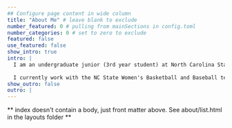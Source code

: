 ```yaml
---
## Configure page content in wide column
title: "About Me" # leave blank to exclude
number_featured: 0 # pulling from mainSections in config.toml
number_categories: 0 # set to zero to exclude
featured: false
use_featured: false
show_intro: true
intro: |
  I am an undergraduate junior (3rd year student) at North Carolina State University studying Statistics and Spanish. I am from Columbiana, Alabama - a small town halfway between Birmingham and Montgomery.
  
  I currently work with the NC State Women's Basketball and Baseball teams. I am also the President of the Sports Analytics Club at NC State. In the future, I hope to be a sports analyst for a pro sports team.
show_outro: false
outro: |
---
```


** index doesn't contain a body, just front matter above.
See about/list.html in the layouts folder **